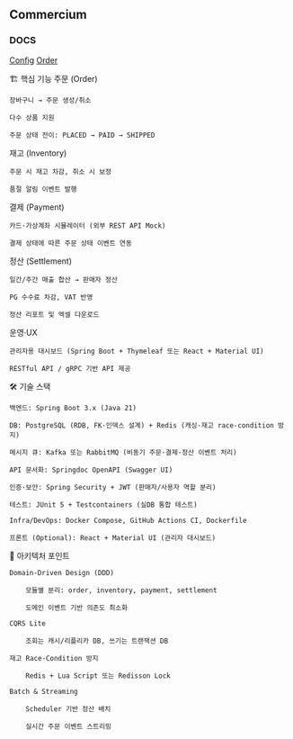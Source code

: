 ## Commercium

### DOCS 
[Config](docs/config.md)
[Order](docs/order.md)


🏗️ 핵심 기능
주문 (Order)

    장바구니 → 주문 생성/취소

    다수 상품 지원

    주문 상태 전이: PLACED → PAID → SHIPPED

재고 (Inventory)

    주문 시 재고 차감, 취소 시 보정

    품절 알림 이벤트 발행

결제 (Payment)

    카드·가상계좌 시뮬레이터 (외부 REST API Mock)

    결제 상태에 따른 주문 상태 이벤트 연동

정산 (Settlement)

    일간/주간 매출 합산 → 판매자 정산

    PG 수수료 차감, VAT 반영

    정산 리포트 및 엑셀 다운로드

운영·UX

    관리자용 대시보드 (Spring Boot + Thymeleaf 또는 React + Material UI)

    RESTful API / gRPC 기반 API 제공

🛠️ 기술 스택

    백엔드: Spring Boot 3.x (Java 21)

    DB: PostgreSQL (RDB, FK·인덱스 설계) + Redis (캐싱·재고 race-condition 방지)

    메시지 큐: Kafka 또는 RabbitMQ (비동기 주문·결제·정산 이벤트 처리)

    API 문서화: Springdoc OpenAPI (Swagger UI)

    인증·보안: Spring Security + JWT (판매자/사용자 역할 분리)

    테스트: JUnit 5 + Testcontainers (실DB 통합 테스트)

    Infra/DevOps: Docker Compose, GitHub Actions CI, Dockerfile

    프론트 (Optional): React + Material UI (관리자 대시보드)

📐 아키텍처 포인트

    Domain-Driven Design (DDD)

        모듈별 분리: order, inventory, payment, settlement

        도메인 이벤트 기반 의존도 최소화

    CQRS Lite

        조회는 캐시/리플리카 DB, 쓰기는 트랜잭션 DB

    재고 Race-Condition 방지

        Redis + Lua Script 또는 Redisson Lock

    Batch & Streaming

        Scheduler 기반 정산 배치

        실시간 주문 이벤트 스트리밍